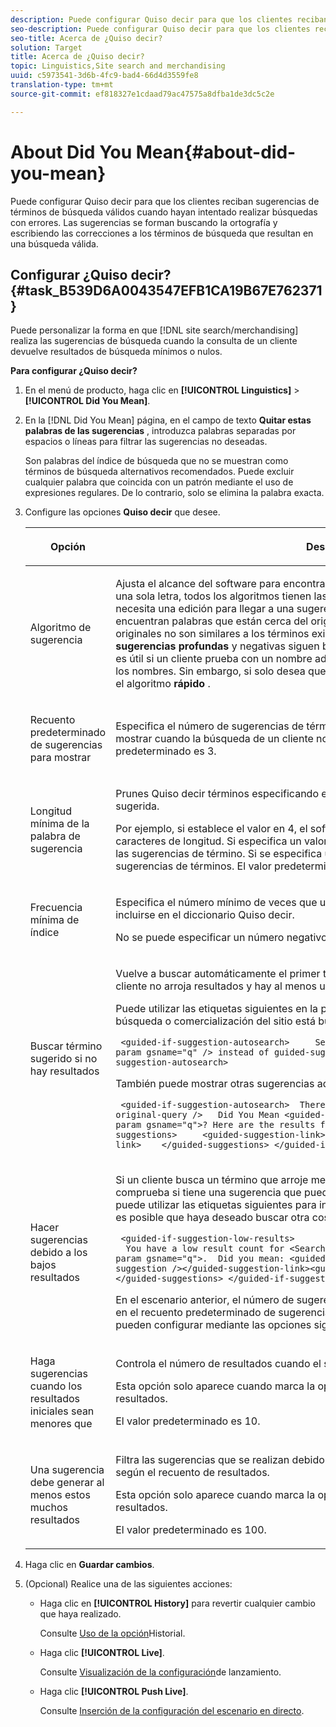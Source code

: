```yaml
---
description: Puede configurar Quiso decir para que los clientes reciban sugerencias de términos de búsqueda válidos cuando hayan intentado realizar búsquedas con errores. Las sugerencias se forman buscando la ortografía y escribiendo las correcciones a los términos de búsqueda que resultan en una búsqueda válida.
seo-description: Puede configurar Quiso decir para que los clientes reciban sugerencias de términos de búsqueda válidos cuando hayan intentado realizar búsquedas con errores. Las sugerencias se forman buscando la ortografía y escribiendo las correcciones a los términos de búsqueda que resultan en una búsqueda válida.
seo-title: Acerca de ¿Quiso decir?
solution: Target
title: Acerca de ¿Quiso decir?
topic: Linguistics,Site search and merchandising
uuid: c5973541-3d6b-4fc9-bad4-66d4d3559fe8
translation-type: tm+mt
source-git-commit: ef818327e1cdaad79ac47575a8dfba1de3dc5c2e

---
```



# About Did You Mean{#about-did-you-mean}

Puede configurar Quiso decir para que los clientes reciban sugerencias de términos de búsqueda válidos cuando hayan intentado realizar búsquedas con errores. Las sugerencias se forman buscando la ortografía y escribiendo las correcciones a los términos de búsqueda que resultan en una búsqueda válida.

## Configurar ¿Quiso decir? {#task_B539D6A0043547EFB1CA19B67E762371}

Puede personalizar la forma en que [!DNL site search/merchandising] realiza las sugerencias de búsqueda cuando la consulta de un cliente devuelve resultados de búsqueda mínimos o nulos.

<!-- 

t_configuring_did_you_mean.xml

 -->

**Para configurar ¿Quiso decir?**

1. En el menú de producto, haga clic en **[!UICONTROL Linguistics]** > **[!UICONTROL Did You Mean]**.
1. En la [!DNL Did You Mean] página, en el campo de texto **Quitar estas palabras de las sugerencias** , introduzca palabras separadas por espacios o líneas para filtrar las sugerencias no deseadas.

   Son palabras del índice de búsqueda que no se muestran como términos de búsqueda alternativos recomendados. Puede excluir cualquier palabra que coincida con un patrón mediante el uso de expresiones regulares. De lo contrario, solo se elimina la palabra exacta.

1. Configure las opciones **Quiso decir** que desee.

   <!-- 
   
   r_did_you_mean_options.xml
   
   -->

   <table> 
    <thead> 
      <tr> 
      <th colname="col1" class="entry"> <p>Opción </p> </th> 
      <th colname="col2" class="entry"> <p>Descripción </p> </th> 
      </tr> 
    </thead>
    <tbody> 
      <tr> 
      <td colname="col1"> <p>Algoritmo de sugerencia </p> </td> 
      <td colname="col2"> <p>Ajusta el alcance del software para encontrar sugerencias. Si un usuario comete un error de una sola letra, todos los algoritmos tienen las mismas sugerencias. El motivo es que solo se necesita una edición para llegar a una sugerencia que funcione y todos los algoritmos encuentran palabras que están cerca del original. Pero cuando los términos de búsqueda originales no son similares a los términos existentes en el índice, los algoritmos de <b>sugerencias profundas</b> y <b></b> negativas siguen buscando sugerencias posibles. Este escenario es útil si un cliente prueba con un nombre adecuado que sea difícil de escribir y que suene los nombres. Sin embargo, si solo desea que aparezcan sugerencias similares, puede elegir el algoritmo <b>rápido</b> . </p> </td> 
      </tr> 
      <tr> 
      <td colname="col1"> <p>Recuento predeterminado de sugerencias para mostrar </p> </td> 
      <td colname="col2"> <p>Especifica el número de sugerencias de términos de ¿Quiso decir? (0-20) que desea mostrar cuando la búsqueda de un cliente no arroja ningún resultado. El valor predeterminado es 3. </p> </td> 
      </tr> 
      <tr> 
      <td colname="col1"> <p>Longitud mínima de la palabra de sugerencia </p> </td> 
      <td colname="col2"> <p>Prunes Quiso decir términos especificando el número mínimo de letras de una palabra sugerida. </p> <p>Por ejemplo, si establece el valor en 4, el software no sugiere una palabra de 1, 2 o 3 caracteres de longitud. Si especifica un valor de 0, no se eliminará ninguna palabra corta de las sugerencias de término. Si se especifica un valor alto, normalmente no se producen sugerencias de términos. El valor predeterminado es 3. </p> </td> 
      </tr> 
      <tr> 
      <td colname="col1"> <p>Frecuencia mínima de índice </p> </td> 
      <td colname="col2"> <p> Especifica el número mínimo de veces que una palabra debe aparecer en el índice antes de incluirse en el diccionario Quiso decir. </p> <p>No se puede especificar un número negativo en el campo. </p> </td> 
      </tr> 
      <tr> 
      <td colname="col1"> <p>Buscar término sugerido si no hay resultados </p> </td> 
      <td colname="col2"> <p>Vuelve a buscar automáticamente el primer término sugerido cuando la búsqueda de un cliente no arroja resultados y hay al menos una sugerencia de término ¿Quiso decir?. </p> <p>Puede utilizar las etiquetas siguientes en la plantilla de presentación para indicar que la búsqueda o comercialización del sitio está buscando automáticamente un término diferente: </p> <p> <code>&nbsp;&lt;guided-if-suggestion-autosearch&gt;&nbsp;&nbsp;&nbsp;&nbsp;&nbsp;Search&nbsp;for&nbsp;&lt;guided-param&nbsp;gsname="q"&nbsp;/&gt;&nbsp;instead&nbsp;of&nbsp;guided-suggestion-original-query&nbsp;/&gt;&nbsp;&lt;/guided-if-suggestion-autosearch&gt;</code> </p> <p>También puede mostrar otras sugerencias aquí. </p> <p> <code>&nbsp;&lt;guided-if-suggestion-autosearch&gt;&nbsp;&nbsp;There&nbsp;was&nbsp;0&nbsp;matches&nbsp;for&nbsp;&lt;guided-suggestion-original-query&nbsp;/&gt;&nbsp;&nbsp;&nbsp;Did&nbsp;You&nbsp;Mean&nbsp;&lt;guided-param&nbsp;gsname="q"&gt;?&nbsp;Here&nbsp;are&nbsp;the&nbsp;results&nbsp;for&nbsp;that&nbsp;search.&nbsp;&nbsp;&nbsp;Or&nbsp;Did&nbsp;You&nbsp;Mean&nbsp;&nbsp;&nbsp;&nbsp;&lt;guided-suggestions&gt;&nbsp;&nbsp;&nbsp;&nbsp;&nbsp;&lt;guided-suggestion-link&gt;&lt;guided-suggestion&nbsp;/&gt;&lt;/guided-suggestion-link&gt;&nbsp;&nbsp;&nbsp;&nbsp;&lt;/guided-suggestions&gt;&nbsp;&lt;/guided-if-suggestion-autosearch&gt;</code> </p> </td> 
      </tr> 
      <tr> 
      <td colname="col1"> <p>Hacer sugerencias debido a los bajos resultados </p> </td> 
      <td colname="col2"> <p>Si un cliente busca un término que arroje menos de diez resultados, el motor de búsqueda comprueba si tiene una sugerencia que pueda arrojar más de 100 resultados. Si es así, puede utilizar las etiquetas siguientes para indicar al usuario que, aunque tenga resultados, es posible que haya deseado buscar otra cosa: </p> <p> <code>&nbsp;&lt;guided-if-suggestion-low-results&gt; &nbsp;&nbsp;You&nbsp;have&nbsp;a&nbsp;low&nbsp;result&nbsp;count&nbsp;for&nbsp;&lt;Search&nbsp;for&nbsp;guided-param&nbsp;gsname="q"&gt;.&nbsp;&nbsp;Did&nbsp;you&nbsp;mean:&nbsp;&lt;guided-suggestion&gt;&lt;guided-suggestion-link&gt;&lt;guided-suggestion&nbsp;/&gt;&lt;/guided-suggestion-link&gt;&lt;guided-if-not-last&gt;,&nbsp;&lt;/guided-if-not-last&gt;&lt;/guided-suggestions&gt;&nbsp;&lt;/guided-if-suggestion-low-results&gt;</code> </p> <p> En el escenario anterior, el número de sugerencias está controlado por el valor especificado en el recuento <span class="uicontrol"> predeterminado de sugerencias para mostrar</span>. Los umbrales alto y bajo se pueden configurar mediante las opciones siguientes. </p> </td> 
      </tr> 
      <tr> 
      <td colname="col1"> <p>Haga sugerencias cuando los resultados iniciales sean menores que </p> </td> 
      <td colname="col2"> <p>Controla el número de resultados cuando el sistema comienza a ofrecer sugerencias. </p> <p>Esta opción solo aparece cuando marca la opción <span class="uicontrol"> Hacer sugerencias debido a los bajos resultados</span>. </p> <p>El valor predeterminado es 10. </p> </td> 
      </tr> 
      <tr> 
      <td colname="col1"> <p>Una sugerencia debe generar al menos estos muchos resultados </p> </td> 
      <td colname="col2"> <p>Filtra las sugerencias que se realizan debido a los bajos resultados en la búsqueda principal según el recuento de resultados. </p> <p>Esta opción solo aparece cuando marca la opción <span class="uicontrol"> Hacer sugerencias debido a los bajos resultados</span>. </p> <p>El valor predeterminado es 100. </p> </td> 
      </tr> 
    </tbody> 
    </table>

1. Haga clic en **Guardar cambios**.
1. (Opcional) Realice una de las siguientes acciones:

   * Haga clic en **[!UICONTROL History]** para revertir cualquier cambio que haya realizado.

      Consulte [Uso de la opción](../t-using-the-history-option.md#task_70DD3F87A67242BBBD2CB27156F43002)Historial.

   * Haga clic **[!UICONTROL Live]**.

      Consulte [Visualización de la configuración](../c-about-staging.md#task_401A0EBDB5DB4D4CA933CBA7BECDC10F)de lanzamiento.

   * Haga clic **[!UICONTROL Push Live]**.

      Consulte [Inserción de la configuración del escenario en directo](../c-about-staging.md#task_44306783B4C0408AAA58B471DAF2D9A4).

